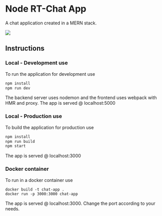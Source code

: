 # Node RT-Chat App

A chat application created in a MERN stack.

![](https://img.shields.io/github/issues/nikolisan/chat-server.svg)

## Instructions

### Local - Development use
To run the application for development use
```bash
npm install
npm run dev
```
The backend server uses nodemon and the frontend uses webpack with HMR and proxy.
The app is served @ localhost:5000

### Local - Production use
To build the application for production use
```bash
npm install
npm run build
npm start
```
The app is served @ localhost:3000


### Docker container
To run in a docker container use
```
docker build -t chat-app .
docker run -p 3000:3000 chat-app
```
The app is served @ localhost:3000. Change the port according to your needs.

